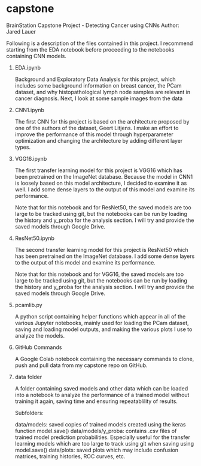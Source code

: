 # capstone
BrainStation Capstone Project - Detecting Cancer using CNNs
Author: Jared Lauer

Following is a description of the files contained in this project. I recommend starting from the EDA notebook before proceeding to the notebooks containing CNN models.

1. EDA.ipynb
 
	Background and Exploratory Data Analysis for this project, which includes some background information on breast cancer, the PCam dataset, and why histopathological lymph node samples are relevant in cancer diagnosis. Next, I look at some sample images from the data
     
2. CNN1.ipynb

	The first CNN for this project is based on the architecture proposed by one of the authors of the dataset, Geert Litjens. I make an effort to improve the performance of this model through hyperparameter optimization and changing the architecture by adding different layer types.

3. VGG16.ipynb

	The first transfer learning model for this project is VGG16 which has been pretrained on the ImageNet database. Because the model in CNN1 is loosely based on this model architecture, I decided to examine it as well. I add some dense layers to the output of this model and examine its performance. 

	Note that for this notebook and for ResNet50, the saved models are too large to be tracked using git, but the notebooks can be run by loading the history and y_proba for the analysis section. I will try and provide the saved models through Google Drive.

4. ResNet50.ipynb

	The second transfer learning model for this project is ResNet50 which has been pretrained on the ImageNet database. I add some dense layers to the output of this model and examine its performance.

	Note that for this notebook and for VGG16, the saved models are too large to be tracked using git, but the notebooks can be run by loading the history and y_proba for the analysis section. I will try and provide the saved models through Google Drive.
    
5. pcamlib.py

	A python script containing helper functions which appear in all of the various Jupyter notebooks, mainly used for loading the PCam dataset, saving and loading model outputs, and making the various plots I use to analyze the models.
    
6. GitHub Commands

	A Google Colab notebook containing the necessary commands to clone, push and pull data from my capstone repo on GitHub.
    
7. data folder

	A folder containing saved models and other data which can be loaded into a notebook to analyze the performance of a trained model without training it again, saving time and ensuring repeatablility of results. 
    
	Subfolders:
    
	data/models: saved copies of trained models created using the keras function model.save()
	data/models/y_proba: contains .csv files of trained model prediction probabilities. Especially useful for the transfer learning models which are too large to track using git when saving using model.save()
	data/plots: saved plots which may include confusion matrices, training histories, ROC curves, etc.
	
    

   